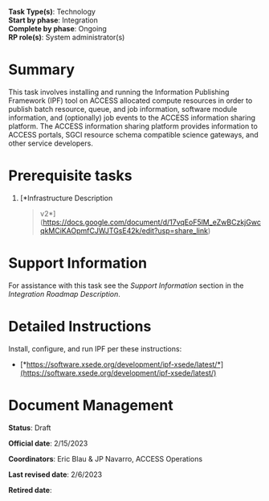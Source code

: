 **Task Type(s)**: Technology  
**Start by phase**: Integration  
**Complete by phase**: Ongoing  
**RP role(s)**: System administrator(s)

# Summary

This task involves installing and running the Information Publishing
Framework (IPF) tool on ACCESS allocated compute resources in order to
publish batch resource, queue, and job information, software module
information, and (optionally) job events to the ACCESS information
sharing platform. The ACCESS information sharing platform provides
information to ACCESS portals, SGCI resource schema compatible science
gateways, and other service developers.

# Prerequisite tasks

1.  [*Infrastructure Description
    > v2*](https://docs.google.com/document/d/17vqEoF5lM_eZwBCzkjGwcqkMCiKAOpmfCJWJTGsE42k/edit?usp=share_link)

# Support Information

For assistance with this task see the *Support Information* section in
the *Integration Roadmap Description*.

# Detailed Instructions

Install, configure, and run IPF per these instructions:

- [*https://software.xsede.org/development/ipf-xsede/latest/*](https://software.xsede.org/development/ipf-xsede/latest/)

# Document Management

**Status**: Draft

**Official date**: 2/15/2023

**Coordinators**: Eric Blau & JP Navarro, ACCESS Operations

**Last revised date**: 2/6/2023

**Retired date**:

